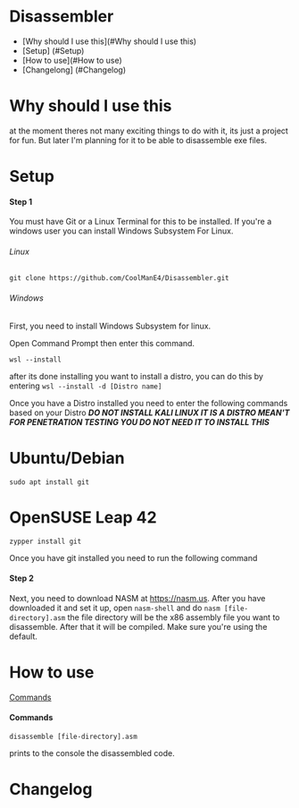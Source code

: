 # Disassembler

* [Why should I use this](#Why should I use this)
* [Setup] (#Setup)
* [How to use](#How to use)
* [Changelong] (#Changelog)

# Why should I use this

at the moment theres not many exciting things to do with it, its just a project for fun. But later I'm planning for it to be able to disassemble exe files.

# Setup

#### Step 1
You must have Git or a Linux Terminal for this to be installed. If you're a windows user you can install Windows Subsystem For Linux.

###### Linux
```
git clone https://github.com/CoolManE4/Disassembler.git
```

###### Windows

First, you need to install Windows Subsystem for linux.

Open Command Prompt then enter this command.

```
wsl --install
```

after its done installing you want to install a distro, you can do this by entering ```wsl --install -d [Distro name]```

Once you have a Distro installed you need to enter the following commands based on your Distro ***DO NOT INSTALL KALI LINUX IT IS A DISTRO MEAN'T FOR PENETRATION TESTING YOU DO NOT NEED IT TO INSTALL THIS***

# Ubuntu/Debian
```
sudo apt install git
```

# OpenSUSE Leap 42
```
zypper install git
```

Once you have git installed you need to run the following command

#### Step 2

Next, you need to download NASM at https://nasm.us. After you have downloaded it and set it up, open `nasm-shell` and do ```nasm [file-directory].asm``` the file directory will be the x86 assembly file you want to disassemble. After that it will be compiled. Make sure you're using the default.

# How to use

[Commands](#Commands)

#### Commands

```
disassemble [file-directory].asm
```

prints to the console the disassembled code.

# Changelog
